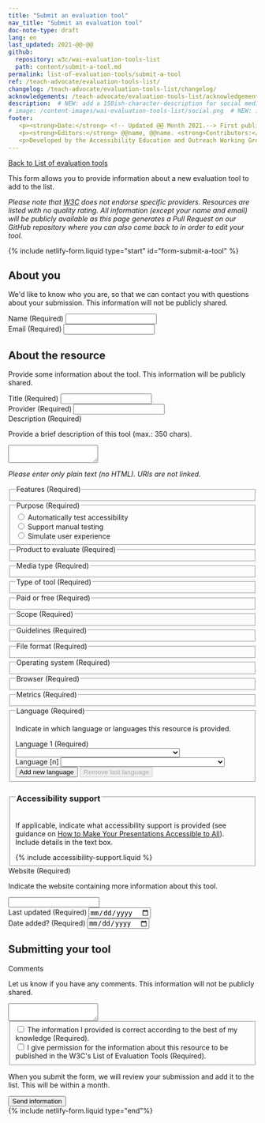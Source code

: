 ```yaml
---
title: "Submit an evaluation tool"
nav_title: "Submit an evaluation tool"
doc-note-type: draft
lang: en   
last_updated: 2021-@@-@@
github:
  repository: w3c/wai-evaluation-tools-list
  path: content/submit-a-tool.md
permalink: list-of-evaluation-tools/submit-a-tool
ref: /teach-advocate/evaluation-tools-list/
changelog: /teach-advocate/evaluation-tools-list/changelog/
acknowledgements: /teach-advocate/evaluation-tools-list/acknowledgements/
description:  # NEW: add a 150ish-character-description for social media   # translate the description
# image: /content-images/wai-evaluation-tools-list/social.png  # NEW: image for social media (leave commented out if we don't have a specific one for this reource)
footer: 
   <p><strong>Date:</strong> <!-- Updated @@ Month 2021.--> First published Month 20@@. CHANGELOG.</p>
   <p><strong>Editors:</strong> @@name, @@name. <strong>Contributors:</strong> @@name, @@name, and <a href="https://www.w3.org/groups/wg/eowg/participants">participants of the EOWG</a>. ACKNOWLEDGEMENTS lists contributors and credits.</p>
   <p>Developed by the Accessibility Education and Outreach Working Group (<a href="http://www.w3.org/WAI/EO/">EOWG</a>). Developed as part of the <a href="https://www.w3.org/WAI/about/projects/wai-coop/">WAI-CooP project</a>, co-funded by the European Commission.</p>
---
```


<div style="grid-column: 4 / span 4">

<style>
{% include css/styles.css %}
main > header { grid-column: 4 / span 4; }
</style>

<a href="../list-of-evaluation-tools/">Back to List of evaluation tools</a>
<p>
  This form allows you to provide information about a new evaluation tool to add to the list.

<p><em>Please note that <abbr title="World Wide Web Consortium">W3C</abbr> does not endorse specific providers. Resources are listed with no quality rating. All information (except your name and email) will be publicly available as this page generates a Pull Request on our GitHub repository where you can also come back to in order to edit your tool.</em></p> 

{% include netlify-form.liquid type="start" id="form-submit-a-tool" %}
  <h2 id="about-you">About you</h2>
  <p>We'd like to know who you are, so that we can contact you with questions about your submission. This information will not be publicly shared.</p>

  <div class="field">
     <label for="submitter-name" class="label-input">Name (Required)</label>
     <input type="text" id="submitter-name" required>
   </div>
   <div class="field">
     <label for="submitter-email" class="label-input">Email (Required)</label>
     <input type="email" id="submitter-email" required>
  </div>

  <h2 id="the-resource">About the resource</h2>
  <p>Provide some information about the tool. This information will be publicly shared.</p>

  <div class="field">
      <label for="tool-title" class="label-input">Title (Required)</label>
      <input type="text" id="tool-title" required>
  </div>
  <div class="field">
      <label for="tool-provider" class="label-input">Provider (Required)</label>
      <input type="text" id="tool-provider" required>
  </div>
  <div class="field">
      <label for="tool-description" class="label-input">Description (Required)</label>
      <p class="expl">Provide a brief description of this tool (max.: 350 chars).</p>
      <textarea id="tool-description" maxlength="350" required></textarea>
      <p><em>Please enter only plain text (no HTML). URIs are not linked.</em></p>
  </div>

  <fieldset class="field"  id="tool-features">
    <legend class="label">Features (Required)</legend>
  </fieldset>

  <fieldset class="field" id="tool-purpose">
    <legend class="label">Purpose (Required)</legend>
    <div class="radio-field">
      <input type="radio" name="tool-purpose" id="tool-purpose-automated" required>
      <label for="tool-purpose-automated">Automatically test accessibility</label>
    </div> 
    <div class="radio-field">
      <input type="radio" name="tool-purpose" id="tool-purpose-manual" required>
      <label for="tool-purpose-manual">Support manual testing</label>
    </div>
    <div class="radio-field">
      <input type="radio" name="tool-purpose" id="tool-purpose-simulate" required>
      <label for="tool-purpose-simulate">Simulate user experience</label>
    </div> 
  </fieldset>

  <fieldset class="field"  id="tool-product">
    <legend class="label">Product to evaluate (Required)</legend>
  </fieldset>

  <fieldset class="field"  id="tool-mediatype">
    <legend class="label">Media type (Required)</legend>
  </fieldset>

  <fieldset class="field"  id="tool-type">
    <legend class="label">Type of tool (Required)</legend>
  </fieldset>

  <fieldset class="field" id="course-license">
    <legend class="label">Paid or free (Required)</legend>
<!--     <div class="radio-field">
      <input type="radio" name="course-cost" id="course-cost-free">
      <label for="course-cost-free">Free of charge</label>
    </div> 
    <div class="radio-field">
      <input type="radio" name="course-cost" id="course-cost-free-certificates-for-purchase" required>
      <label for="course-cost-free-certificates-for-purchase">Free with certificates for purchase</label>
    </div>
    <div class="radio-field">
      <input type="radio" name="course-cost" id="course-cost-free-limited-time">
      <label for="course-cost-free-limited-time">Free for limited content or duration</label>
    </div>
    <div class="radio-field">
      <input type="radio" name="course-cost" id="course-cost-free-or-reduced-for-some">
      <label for="course-cost-free-or-reduced-for-some">Free or reduced fee for some</label>
    </div>
    <div class="radio-field">
      <input type="radio" name="course-cost" id="course-cost-paid">
      <label for="course-cost-paid">Paid</label>
    </div>  --> 
  </fieldset>

  <fieldset class="field"  id="tool-scope">
    <legend class="label">Scope (Required)</legend>
  </fieldset>

  <fieldset class="field"  id="tool-guideline">
    <legend class="label">Guidelines (Required)</legend>
  </fieldset>

  <fieldset class="field"  id="tool-technology">
    <legend class="label">File format (Required)</legend>
  </fieldset>

  <fieldset class="field"  id="tool-operatingsystem">
    <legend class="label">Operating system (Required)</legend>
  </fieldset>

  <fieldset class="field"  id="tool-browser">
    <legend class="label">Browser (Required)</legend>
  </fieldset>

  <fieldset class="field"  id="tool-metrics">
    <legend class="label">Metrics (Required)</legend>
  </fieldset>

  <fieldset class="field" id="language">
    <legend class="label">Language (Required)</legend>
    <p class="expl">Indicate in which language or languages this resource is provided.</p>
    <div class="line">
      <label for="course-language_1" class="label-input">Language 1 (Required)</label>
      <select name="language" id="language_1" class="select-form" required> 
          <option value=""></option>
          {% for language in site.data.lang %}
              <option value="{{ language[0] }}">{{ language[1].name }} ({{language[1].nativeName }})</option>
          {% endfor %}
      </select>
    </div>
    <div class="proto">
      <label for="course-language_[n]" class="label-input">Language [n]</label>
      <select name="language" id="language_[n]" class="select-form" required> 
          <option value=""></option>
          {% for language in site.data.lang %}
              <option value="{{ language[0] }}">{{ language[1].name }} ({{language[1].nativeName }})</option>
          {% endfor %}
      </select>
      </div>
    <button type="button" class="add-line small">Add new language</button>
    <button type="button" class="remove-line small" disabled>Remove last language</button>
  </fieldset>

  <fieldset class="field"  id="course-accessibility-support">
    <legend><h3>Accessibility support</h3></legend>
    <p class="expl">If applicable, indicate what accessibility support is provided (see guidance on <a href="https://www.w3.org/WAI/teach-advocate/accessible-presentations/">How to Make Your Presentations Accessible to All</a>). Include details in the text box.</p>
    {% include accessibility-support.liquid %}
  </fieldset>

  <div class="field">
      <label for="course-website" class="label-input">Website (Required)</label>
      <p class="expl">Indicate the website containing more information about this tool.</p>
      <input type="url" name="tool-website" id="tool-website" required>
  </div>

  <div class="field">
      <label for="tool-content-update"  class="label-input">Last updated (Required)</label>
      <input type="date" id="tool-content-update" required>
  </div>
  <div class="field">
      <label for="tool-content-release"  class="label-input">Date added? (Required)</label>
      <input type="date" id="tool-content-release" required>
  </div>

  <h2>Submitting your tool</h2>
  <div class="field">
    <label for="comments" class="label-input">Comments</label>
    <p class="expl">Let us know if you have any comments. This information will not be publicly shared.</p>
    <textarea id="comments"></textarea>
  </div>
  <fieldset class="field">
    <div class="radio-field">  
      <input type="checkbox" id="check-correct-info" required> 
      <label for="check-correct-info">The information I provided is correct according to the best of my knowledge (Required).</label>
    </div>
    <div class="radio-field">  
      <input type="checkbox" id="check-publish-info" required> 
      <label for="confirmatin-publish-info">I give permission for the information about this resource to be published in the W3C's List of Evaluation Tools (Required).</label>
    </div>
  </fieldset>
  <p>When you submit the form, we will review your submission and add it to the list. This will be within a month.</p>
  <div class="field">
    <button type="submit">Send information</button>
  </div>
{% include netlify-form.liquid type="end"%}

<script>
{% include js/courses.js %}
</script>